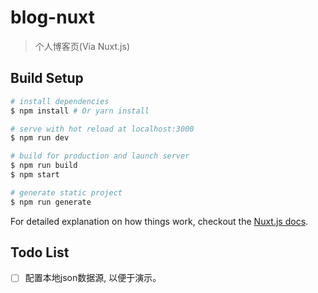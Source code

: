 # blog-nuxt

> 个人博客页(Via Nuxt.js)

## Build Setup

``` bash
# install dependencies
$ npm install # Or yarn install

# serve with hot reload at localhost:3000
$ npm run dev

# build for production and launch server
$ npm run build
$ npm start

# generate static project
$ npm run generate
```

For detailed explanation on how things work, checkout the [Nuxt.js docs](https://github.com/nuxt/nuxt.js).

## Todo List

- [ ] 配置本地json数据源, 以便于演示。 

